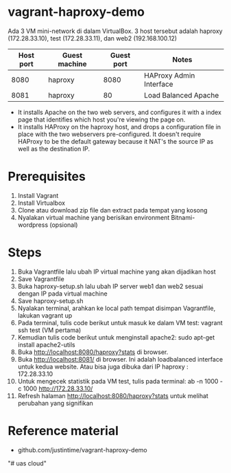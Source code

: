 vagrant-haproxy-demo
====================

Ada 3 VM mini-network di dalam VirtualBox. 
3 host tersebut adalah haproxy (172.28.33.10), test (172.28.33.11), dan web2 (192.168.100.12)

| Host port | Guest machine | Guest port | Notes
------------|---------------|------------|---
| 8080 | haproxy | 8080 | HAProxy Admin Interface
| 8081 | haproxy | 80 | Load Balanced Apache

* It installs Apache on the two web servers, and configures it with a index page that identifies which host you're viewing the page on.
* It installs HAProxy on the haproxy host, and drops a configuration file in place with the two webservers pre-configured.  It doesn't require HAProxy to be the default gateway because it NAT's the source IP as well as the destination IP.

# Prerequisites
1. Install Vagrant
2. Install Virtualbox
3. Clone atau download zip file dan extract pada tempat yang kosong
4. Nyalakan virtual machine yang berisikan environment Bitnami-wordpress (opsional)

# Steps
1.  Buka Vagrantfile lalu ubah IP virtual machine yang akan dijadikan host
2.  Save Vagrantfile
2.  Buka haproxy-setup.sh lalu ubah IP server web1 dan web2 sesuai dengan IP pada virtual machine
3.  Save haproxy-setup.sh
4.  Nyalakan terminal, arahkan ke local path tempat disimpan Vagrantfile, lakukan vagrant up 
5. 	Pada terminal, tulis code berikut untuk masuk ke dalam VM test: vagrant ssh test (VM pertama)
6.  Kemudian tulis code berikut untuk menginstall apache2: sudo apt-get install apache2-utils
7.  Buka [http://localhost:8080/haproxy?stats](http://localhost:8080/haproxy?stats) di browser.
8.  Buka [http://localhost:8081/](http://localhost:8081/) di browser. Ini adalah loadbalanced interface untuk kedua website.
    Atau bisa juga dibuka dari IP haproxy : 172.28.33.10
9.  Untuk mengecek statistik pada VM test, tulis pada terminal: ab -n 1000 -c 1000 http://172.28.33.10/
10. Refresh halaman [http://localhost:8080/haproxy?stats](http://localhost:8080/haproxy?stats) untuk melihat perubahan yang signifikan

# Reference material
* github.com/justintime/vagrant-haproxy-demo

"# uas cloud" 
